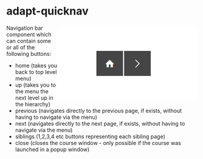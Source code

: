 adapt-quicknav
================

<img src="demo.gif" alt="the quicknav extension in action" align="right">

Navigation bar component which can contain some or all of the following buttons:
- home (takes you back to top level menu)
- up (takes you to the menu the next level up in the hierarchy)
- previous (navigates directly to the previous page, if exists, without having to navigate via the menu)
- next (navigates directly to the next page, if exists, without having to navigate via the menu)
- siblings (1,2,3,4 etc buttons representing each sibling page)
- close (closes the course window - only possible if the course was launched in a popup window)